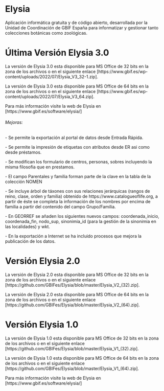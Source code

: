 # Elysia
Aplicación informática gratuita y de código abierto, desarrollada por la Unidad de Coordinación de GBIF España para informatizar y gestionar tanto colecciones botánicas como zoológicas.
# Última Versión Elysia 3.0
<p>La versión de Elysia 3.0 esta disponible para MS Office de 32 bits en la zona de los archivos o en el siguiente enlace 
[https://www.gbif.es/wp-content/uploads/2022/07/Elysia_V3_32-1.zip].</p>
<p>La versión de Elysia 3.0 esta disponible para MS Office de 64 bits en la zona de los archivos o en el siguiente enlace 
[https://www.gbif.es/wp-content/uploads/2022/07/Elysia_V3_64.zip].</p>
<p>Para más información visite la web de Elysia en [https://www.gbif.es/software/elysia/]</p>
<h6>Mejoras:</h6>
<p>- Se permite la exportación al portal de datos desde Entrada Rápida.</p>
<p>- Se permite la impresión de etiquetas con atributos desde ER asi como desde préstamos.</p>
<p>- Se modifican los formulario de centros, personas, sobres incluyendo la misma filosofia que en prestamos.</p>
<p>- El campo Parentales y familia forman parte de la clave en la tabla de la colección NOMEN</p>
<p>- Se incluye árbol de táxones con sus relaciones jerárquicas (rangos de reino, clase, orden y familia) obtenido de https://www.catalogueoflife.org, a partir de éste se completa la información de los nombres por encima de familia a partir del contenido del campo Grupo/Familia.</p>
<p>- En GEORREF se añaden los siguientes nuevos campos: coordenada_inicio, coordenada_fin, nodo_sup, sinonimia_id (para la gestión de la sinonimia en las localidades) y wkt. </p>
<p>- En la exportación a Internet se ha incluido procesos que mejora la publicación de los datos.</p>

# Versión Elysia 2.0
<p>La versión de Elysia 2.0 esta disponible para MS Office de 32 bits en la zona de los archivos o en el siguiente enlace [https://github.com/GBIFes/Elysia/blob/master/Elysia_V2_(32).zip].</p>
<p>La versión de Elysia 2.0 esta disponible para MS Office de 64 bits en la zona de los archivos o en el siguiente enlace [https://github.com/GBIFes/Elysia/blob/master/Elysia_V2_(64).zip].</p>

# Versión Elysia 1.0
<p>La versión de Elysia 1.0 esta disponible para MS Office de 32 bits en la zona de los archivos o en el siguiente enlace [https://github.com/GBIFes/Elysia/blob/master/Elysia_V1_(32).zip].</p>
<p>La versión de Elysia 1.0 esta disponible para MS Office de 64 bits en la zona de los archivos o en el siguiente enlace [https://github.com/GBIFes/Elysia/blob/master/Elysia_V1_(64).zip].</p>
<p>Para más información visite la web de Elysia en [https://www.gbif.es/software/elysia/]</p>

